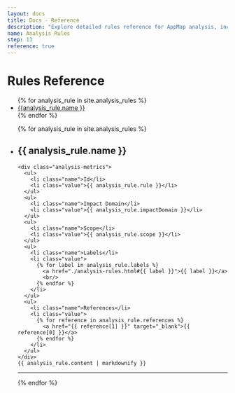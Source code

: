 ```yaml
---
layout: docs
title: Docs - Reference
description: "Explore detailed rules reference for AppMap analysis, including impact, scope, labels, and references."
name: Analysis Rules
step: 13
reference: true
---
```


# Rules Reference
<ul class="toc">
{% for analysis_rule in site.analysis_rules %}
  <li>
    <a href="#{{ analysis_rule.rule }}">{{analysis_rule.name }}</a>
  </li>
{% endfor %}
</ul>

<ul class="analysis-doc-list">
{% for analysis_rule in site.analysis_rules %}
  <li class="analysis-rule" id="{{ analysis_rule.rule }}">
    <h2>
      {{ analysis_rule.name }}
    </h2>

    <div class="analysis-metrics">
      <ul>
        <li class="name">Id</li>
        <li class="value">{{ analysis_rule.rule }}</li>
      </ul>
      <ul>
        <li class="name">Impact Domain</li>
        <li class="value">{{ analysis_rule.impactDomain }}</li>
      </ul>
      <ul>
        <li class="name">Scope</li>
        <li class="value">{{ analysis_rule.scope }}</li>
      </ul>
      <ul>
        <li class="name">Labels</li>
        <li class="value">
          {% for label in analysis_rule.labels %}
            <a href="./analysis-rules.html#{{ label }}">{{ label }}</a>
            <br/>
          {% endfor %}
        </li>
      </ul>
      <ul>
        <li class="name">References</li>
        <li class="value">
          {% for reference in analysis_rule.references %}
            <a href="{{ reference[1] }}" target="_blank">{{ reference[0] }}</a>
          {% endfor %}
        </li>
      </ul>
    </div>
    {{ analysis_rule.content | markdownify }}
  </li>
  <hr/>
{% endfor %}
</ul>
